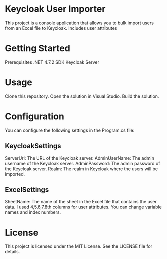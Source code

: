 # Keycloak User Importer
This project is a console application that allows you to bulk import users from an Excel file to Keycloak. Includes user attributes

# Getting Started
Prerequisites
.NET 4.7.2 SDK
Keycloak Server

# Usage
Clone this repository.
Open the solution in Visual Studio.
Build the solution.

# Configuration
You can configure the following settings in the Program.cs file:

## KeycloakSettings
ServerUrl: The URL of the Keycloak server.
AdminUserName: The admin username of the Keycloak server.
AdminPassword: The admin password of the Keycloak server.
Realm: The realm in Keycloak where the users will be imported.

## ExcelSettings
SheetName: The name of the sheet in the Excel file that contains the user data.
I used 4,5,6,7,8th columns for user attributes. You can change variable names and index numbers.

# License
This project is licensed under the MIT License. See the LICENSE file for details.
